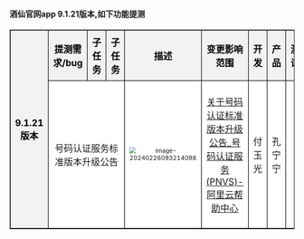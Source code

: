 

 <h4> 酒仙官网app 9.1.21版本,如下功能提测 </h4> 

<head>
    <meta charset="utf-8">
    <meta name="viewport" content="width=device-width, initial-scale=1.0">
    <style>
      table {
        border-collapse: collapse; /* 合并边框 */
        width: 100%;
      }
      th, td {
        border: 1px solid black; /* 添加边框 */
        padding: 8px; /* 添加内边距 */
        text-align: center; /* 居中对齐 */
      }
      th {
        background-color: #f2f2f2; /* 设置背景颜色 */
        color: #000; /* 设置字体颜色 */
      }
    </style>
</head>
<table style="background-color:#ffffff; table-layout:automatic;" border="1" cellpadding="0" cellspacing="0" width="100%" >
    <tr>
      <th bgcolor="#FFFFFF" rowspan="3" align="left">9.1.21版本</th>
    </tr>
      	<tr>
    	    	<th bgcolor=#FFFFFF >提测需求/bug</th>
          <th bgcolor=#FFFFFF >子任务</th>
          <th bgcolor=#FFFFFF >子任务</th>
    	    	<th bgcolor=#FFFFFF >描述</th>
    	    	<th bgcolor=#FFFFFF >变更影响范围</th>
    	    	<th bgcolor=#FFFFFF >开发</th>
    	    	<th bgcolor=#FFFFFF >产品</th>
    	    	<th bgcolor=#FFFFFF >测试</th>
    	    	<th bgcolor=#FFFFFF >完成</th>
    	    	<th bgcolor=#FFFFFF >自测</th>
    	    	<th bgcolor=#FFFFFF >编号</th>
    	    	<th bgcolor=#FFFFFF >提测时间</th>
    	    	<th bgcolor=#FFFFFF >提测分支</th>
      	</tr>
   <tr>
          <td bgcolor=#FFFFFF rowspan=1 colspan=3 align=left translate=子任务>号码认证服务标准版本升级公告</td> 
          <td bgcolor=#FFFFFF width=315px translate=描述>
<p><img src="/Users/fuyuguang/jiuxian_studio/doc/1版本/酒仙官网app/9.1.21/号码认证服务标准版本升级公告/table/assets/描述.assets/image-20240226093214098.png" alt="image-20240226093214098" style="zoom: 67%;" /></p>
          </td>
          <td bgcolor=#FFFFFF width=150px translate=变更影响范围>
<p><a
href="https://help.aliyun.com/zh/pnvs/product-overview/upgrade-phone-number-verification-service-sdk-standard-edition?spm=5176.11662647.0.0.2e8254b8LZ5h9T">关于号码认证标准版本升级公告_号码认证服务(PNVS)-阿里云帮助中心</a></p>
          </td>
          <td bgcolor=#FFFFFF translate=开发>付玉光</td>
          <td bgcolor=#FFFFFF translate=产品>孔宁宁</td>
          <td bgcolor=#FFFFFF translate=测试></td>
          <td bgcolor=#FFFFFF translate=完成>ok</td>
          <td bgcolor=#FFFFFF translate=自测>ok</td>
          <td bgcolor=#FFFFFF translate=编号>2024-02-23/17-55-33</td>
          <td bgcolor=#FFFFFF translate=提测时间>2024-02-26/09:37:18</td>
          <td bgcolor=#FFFFFF translate=提测分支>feature/feature_preRelease_9.1.21</td>
   </tr>
</table>
